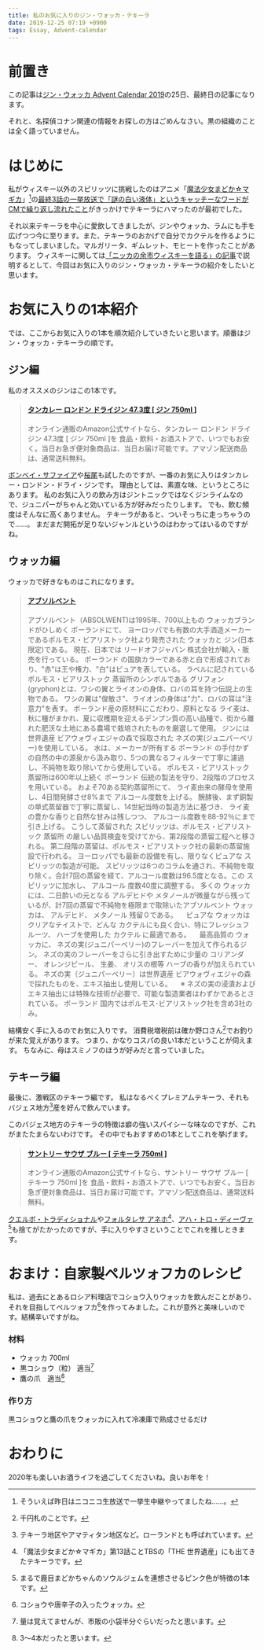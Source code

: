```yaml
---
title: 私のお気に入りのジン・ウォッカ・テキーラ
date: 2019-12-25 07:19 +0900
tags: Essay, Advent-calendar
---
```


# 前置き

この記事は[ジン・ウォッカ Advent Calendar 2019](https://adventar.org/calendars/4189)の25日、最終日の記事になります。

それと、名探偵コナン関連の情報をお探しの方はごめんなさい。黒の組織のことは全く語っていません。

# はじめに

私がウィスキー以外のスピリッツに挑戦したのはアニメ「[魔法少女まどか☆マギカ](https://www.madoka-magica.com/tv/)」[^1]の[最終3話の一挙放送で「謎の白い液体」というキャッチーなワードがCMで繰り返し流れたこと](https://togetter.com/li/126557)がきっかけでテキーラにハマったのが最初でした。

[^1]: そういえば昨日はニコニコ生放送で一挙生中継やってましたね……。

それ以来テキーラを中心に愛飲してきましたが、ジンやウォッカ、ラムにも手を広げつつ今に至ります。また、テキーラのおかげで自分でカクテルを作るようにもなってしまいました。マルガリータ、ギムレット、モヒートを作ったことがあります。
ウィスキーに関しては[「ニッカの余市ウィスキーを語る」の記事](https://huideyeren.info/2019/12/19/nikka-yoichi-whisky/)で説明するとして、今回はお気に入りのジン・ウォッカ・テキーラの紹介をしたいと思います。

# お気に入りの1本紹介

では、ここからお気に入りの1本を順次紹介していきたいと思います。順番はジン・ウォッカ・テキーラの順です。

## ジン編

私のオススメのジンはこの1本です。

<blockquote class="embedly-card"><h4><a href="https://www.amazon.co.jp/dp/B0032CXFZA">タンカレー ロンドン ドライジン 47.3度 [ ジン 750ml ]</a></h4><p>オンライン通販のAmazon公式サイトなら、タンカレー ロンドン ドライジン 47.3度 [ ジン 750ml ]を 食品・飲料・お酒ストアで、いつでもお安く。当日お急ぎ便対象商品は、当日お届け可能です。アマゾン配送商品は、通常送料無料。</p></blockquote>
<script async src="//cdn.embedly.com/widgets/platform.js" charset="UTF-8"></script>

[ボンベイ・サファイア](https://www.bacardijapan.jp/products/brands/bombay-sapphire/)や[桜尾](https://www.sakuraodistillery.com/)も試したのですが、一番のお気に入りはタンカレー・ロンドン・ドライ・ジンです。
理由としては、素直な味、というところにあります。
私のお気に入りの飲み方はジントニックではなくジンライムなので、ジュニパーがちゃんと効いている方が好みだったりします。
でも、飲む頻度はそんなに高くありません。
テキーラがあると、ついそっちに走っちゃうので……。
まだまだ開拓が足りないジャンルというのはわかってはいるのですがね。

## ウォッカ編

ウォッカで好きなものはこれになります。

<blockquote class="embedly-card"><h4><a href="https://ja.wikipedia.org/wiki/%E3%82%A2%E3%83%96%E3%82%BD%E3%83%AB%E3%83%99%E3%83%B3%E3%83%88">アブソルベント</a></h4><p>アブソルベント（ABSOLWENT)は1995年、700以上もの ウォッカブランドがひしめく ポーランドにて、 ヨーロッパでも有数の大手酒造メーカーであるポルモス・ビアリストック社より発売された ウォッカと ジン(日本限定)である。 現在、日本では リードオフジャパン 株式会社が輸入・販売を行っている。 ポーランド の国旗カラーである赤と白で形成されており、"赤"は王や権力、"白"はピュアを表している。 ラベルに記されているポルモス・ビアリストック 蒸留所のシンボルである グリフォン(gryphon)とは、ワシの翼とライオンの身体、ロバの耳を持つ伝説上の生物である。 ワシの翼は"俊敏さ"、ライオンの身体は"力"、ロバの耳は"注意力"を表す。 ポーランド産の原材料にこだわり、原料となる ライ麦は、秋に種がまかれ、夏に収穫期を迎えるデンプン質の高い品種で、街から離れた肥沃な土地にある農場で栽培されたものを厳選して使用。 ジンには世界遺産 ビアウォヴィエジャの森で採取された ネズの実(ジュニパーベリー)を使用している。 水は、メーカーが所有する ポーランド の手付かずの自然の中の源泉から汲み取り、5つの異なるフィルターで丁寧に濾過し、不純物を取り除いてから使用している。 ポルモス・ビアリストック蒸留所は600年以上続く ポーランド 伝統の製法を守り、2段階のプロセスを用いている。 およそ70ある契約蒸留所にて、 ライ麦由来の酵母を使用し、4日間発酵させ8%まで アルコール度数を上げる。 醗酵後、まず銅製の単式蒸留器で丁寧に蒸留し、14世紀当時の製造方法に基づき、 ライ麦の豊かな香りと自然な甘みは残しつつ、 アルコール度数を88-92％にまで引き上げる。 こうして蒸留された スピリッツは、ポルモス・ビアリストック 蒸留所 の厳しい品質検査を受けてから、第2段階の蒸留工程へと移される。 第二段階の蒸留は、ポルモス・ビアリストック社の最新の蒸留施設で行われる。 ヨーロッパでも最新の設備を有し、限りなくピュアな スピリッツの製造が可能。 スピリッツは6つのコラムを通され、不純物を取り除く。合計7回の蒸留を経て、アルコール度数は96.5度となる。この スピリッツに加水し、 アルコール 度数40度に調整する。 多くの ウォッカには、二日酔いの元となる アルデヒドや メタノールが微量ながら残っているが、計7回の蒸留で不純物を極限まで取除いたアブソルベント ウォッカは、 アルデヒド、 メタノール 残留０である。 　ピュアな ウォッカはクリアなテイストで、どんな カクテルにも良く合い、特にフレッシュフルーツ、 ハーブを使用した カクテル に最適である。 　最高品質の ウォッカに、 ネズの実(ジュニパーベリー)のフレーバーを加えて作られるジン。 ネズの実のフレーバーをさらに引き出すために少量の コリアンダー、 オレンジピール、 生姜、 オリスの根等 ハーブの香りが加えられている。 ネズの実（ジュニパーベリー）は世界遺産 ビアウォヴィエジャの森 で採れたものを、エキス抽出し使用している。 　※ ネズの実の浸漬およびエキス抽出には特殊な技術が必要で、可能な製造業者はわずかであるとされている。 ポーランド 国内ではポルモス･ビアリストック社を含め3社のみ。</p></blockquote>
<script async src="//cdn.embedly.com/widgets/platform.js" charset="UTF-8"></script>

結構安く手に入るのでお気に入りです。
消費税増税前は確か野口さん[^2]でお釣りが来た覚えがあります。
つまり、かなりコスパの良い1本だということが伺えます。
ちなみに、母はスミノフのほうが好みだと言っていました。

[^2]: 千円札のことです。

## テキーラ編

最後に、激戦区のテキーラ編です。
私はなるべくプレミアムテキーラ、それもバジェス地方[^3]産を好んで飲んでいます。

[^3]: テキーラ地区やアマティタン地区など。ローランドとも呼ばれています。

このバジェス地方のテキーラの特徴は癖の強いスパイシーな味なのですが、これがまたたまらないわけです。
その中でもおすすめの1本としてこれを挙げます。

<blockquote class="embedly-card"><h4><a href="https://www.amazon.co.jp/dp/B00P0KJR2M">サントリー サウザ ブルー [ テキーラ 750ml ]</a></h4><p>オンライン通販のAmazon公式サイトなら、サントリー サウザ ブルー [ テキーラ 750ml ]を 食品・飲料・お酒ストアで、いつでもお安く。当日お急ぎ便対象商品は、当日お届け可能です。アマゾン配送商品は、通常送料無料。</p></blockquote>
<script async src="//cdn.embedly.com/widgets/platform.js" charset="UTF-8"></script>

[クエルボ・トラディショナル](https://www.asahibeer.co.jp/products/spirits_liqueur/tequila/cuervo/#PA46812)や[フォルタレサ アネホ](https://whisk-e.co.jp/products/fortalezaanejo/)[^4]、[アハ・トロ・ディーヴァ](https://www.musashiya-net.co.jp/products/detail.php?product_id=2684)[^5]も捨てがたかったのですが、手に入りやすさということでこれを推しときます。

[^4]: 「魔法少女まどか☆マギカ」第13話ことTBSの「THE 世界遺産」にも出てきたテキーラです。

[^5]: まるで鹿目まどかちゃんのソウルジェムを連想させるピンク色が特徴の1本です。

# おまけ：自家製ペルツォフカのレシピ

私は、過去にとあるロシア料理店でコショウ入りウォッカを飲んだことがあり、それを目指してペルツォフカ[^6]を作ってみました。これが意外と美味しいのです。結構辛いですがね。

[^6]: コショウや唐辛子の入ったウォッカ。

### 材料

- ウォッカ 700ml
- 黒コショウ（粒） 適当[^7]
- 鷹の爪　適当[^8]

### 作り方

黒コショウと鷹の爪をウォッカに入れて冷凍庫で熟成させるだけ

[^7]: 量は覚えてませんが、市販の小袋半分ぐらいだったと思います。

[^8]: 3〜4本だったと思います。

# おわりに

2020年も楽しいお酒ライフを過ごしてくださいね。良いお年を！